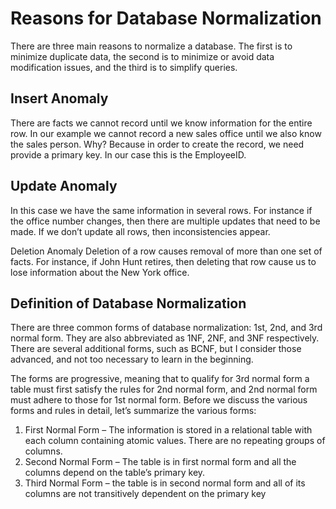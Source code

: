 # Reasons for Database Normalization
There are three main reasons to normalize a database. The first is to minimize duplicate data, the second is to minimize or avoid data modification issues, and the third is to simplify queries.

## Insert Anomaly
There are facts we cannot record until we know information for the entire row. In our example we cannot record a new sales office until we also know the sales person. Why? Because in order to create the record, we need provide a primary key. In our case this is the EmployeeID.

## Update Anomaly
In this case we have the same information in several rows. For instance if the office number changes, then there are multiple updates that need to be made. If we don’t update all rows, then inconsistencies appear.

 Deletion Anomaly Deletion of a row causes removal of more than one set of facts. For instance, if John Hunt retires, then deleting that row cause us to lose information about the New York office.

## Definition of Database Normalization
There are three common forms of database normalization: 1st, 2nd, and 3rd normal form. They are also abbreviated as 1NF, 2NF, and 3NF respectively. There are several additional forms, such as BCNF, but I consider those advanced, and not too necessary to learn in the beginning.

The forms are progressive, meaning that to qualify for 3rd normal form a table must first satisfy the rules for 2nd normal form, and 2nd normal form must adhere to those for 1st normal form. Before we discuss the various forms and rules in detail, let’s summarize the various forms:

1. First Normal Form – The information is stored in a relational table with each column containing atomic values. There are no repeating groups of columns.
2. Second Normal Form – The table is in first normal form and all the columns depend on the table’s primary key.
3. Third Normal Form – the table is in second normal form and all of its columns are not transitively dependent on the primary key
